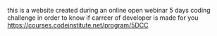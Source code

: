 this is a website created during an online open webinar 5 days coding challenge 
in order to know if carreer of developer is made for you
https://courses.codeinstitute.net/program/5DCC
